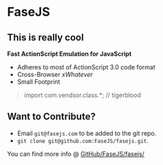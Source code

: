 
# FaseJS

## This is really cool
 
 **Fast ActionScript Emulation for JavaScript**
 
  * Adheres to most of ActionScript 3.0 code format
  * Cross-Browser *xWhatever*
  * Small Footprint

  > import com.vendsor.class.*; // tigerblood
  
## Want to Contribute?

  * Email `git@fasejs.com` to be added to the git repo.
  * `git clone git@github.com:FaseJS/fasejs.git`.

You can find more info @ [GitHub/FaseJS/fasejs/](http://www.github.com/FaseJS/fasejs/)
